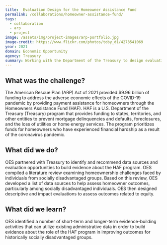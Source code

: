 ```yaml
---
title:  Evaluation Design for the Homeowner Assistance Fund
permalink: /collaborations/homeowner-assistance-fund/
tags:
  - collaboration
  - arp
  - project
image: /assets/img/project-images/arp-portfolio.jpg
image-credit: https://www.flickr.com/photos/toby_d1/4273541069
year: 2021
domain: Economic Opportunity
agency: Treasury
summary: Working with the Department of the Treasury to design evaluations of a housing assistance program
---
```

## What was the challenge? 

The American Rescue Plan (ARP) Act of 2021 provided $9.96 billion of funding to address the adverse economic effects of the COVID-19 pandemic by providing payment assistance for homeowners through the Homeowners Assistance Fund (HAF). HAF is a U.S. Department of the Treasury (Treasury) program that provides funding to states, territories, and other entities to prevent mortgage delinquencies and defaults, foreclosures, and the loss of utilities or home energy services. The program prioritizes funds for homeowners who have experienced financial hardship as a result of the coronavirus pandemic.

## What did we do? 

OES partnered with Treasury to identify and recommend data sources and evaluation opportunities to build evidence about the HAF program. OES compiled a literature review examining homeownership challenges faced by individuals from socially disadvantaged groups. Based on this review, OES developed a list of data sources to help assess homeowner outcomes, particularly among socially disadvantaged individuals. OES then designed descriptive and impact evaluations to assess outcomes related to equity.

## What did we learn?

OES identified a number of short-term and longer-term evidence-building activities that can utilize existing administrative data in order to build evidence about the role of the HAF program in improving outcomes for historically socially disadvantaged groups.

